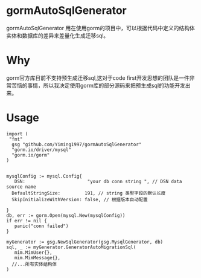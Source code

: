 ﻿#  gormAutoSqlGenerator  
gormAutoSqlGenerator  用在使用gorm的项目中，可以根据代码中定义的结构体实体和数据库的差异来差量化生成迁移sql。

# Why
gorm官方库目前不支持预生成迁移sql,这对于code first开发思想的团队是一件非常苦恼的事情，所以我决定使用gorm库的部分源码来把预生成sql的功能开发出来。  
 
 # Usage
 
```
import (  
 "fmt"  
  gsg "github.com/Yiming1997/gormAutoSqlGenerator" 
  "gorm.io/driver/mysql"  
  "gorm.io/gorm" 
)


mysqlConfig := mysql.Config{  
   DSN:                       "your db conn string ", // DSN data source name  
  DefaultStringSize:         191, // string 类型字段的默认长度  
  SkipInitializeWithVersion: false, // 根据版本自动配置  
  
}  
db, err := gorm.Open(mysql.New(mysqlConfig))  
if err != nil {  
   panic("conn failed")  
}  
  
myGenerator := gsg.NewSqlGenerator(gsg.MysqlGenerator, db)  
sql, _ := myGenerator.GeneratorAutoMigrationSql(  
   mim.MimUser{},  
   mim.MimMessage{},  
  //...所有实体结构体  
)
```

